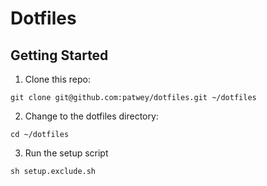 # Dotfiles

## Getting Started

1. Clone this repo:

```
git clone git@github.com:patwey/dotfiles.git ~/dotfiles
```

2. Change to the dotfiles directory:

```
cd ~/dotfiles
```

3. Run the setup script

```
sh setup.exclude.sh
```